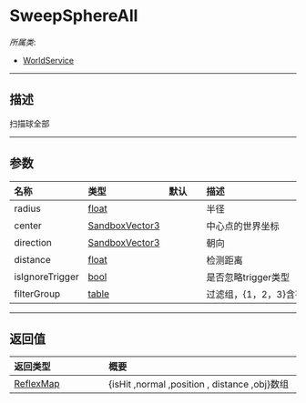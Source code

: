 # SweepSphereAll

*所属类*:
* [WorldService](/Api/Classes/GamePlay/WorldService.md)
------------------------------------------------------------------------------------------
## 描述

扫描球全部

------------------------------------------------------------------------------------------
## 参数

|<div style="width:100px">名称</div>|<div style="width:100px">类型</div>|<div style="width:50px">默认</div>|<div style="width:350px">描述</div>|
|:---|:---|:---|:---|
|radius|[float](/Api/DataType/Number.md)||半径|
|center|[SandboxVector3](/Api/Enums/SandboxVector3.md)||中心点的世界坐标|
|direction|[SandboxVector3](/Api/Enums/SandboxVector3.md)||朝向|
|distance|[float](/Api/DataType/Number.md)||检测距离|
|isIgnoreTrigger|[bool](/Api/DataType/Bool.md)||是否忽略trigger类型|
|filterGroup|[table](/Api/DataType/Table.md)||过滤组，{1，2，3}含有的数字组会被查询|

------------------------------------------------------------------------------------------
## 返回值

|<div style="width:150px">返回类型</div>|<div style="width:520px">概要</div>|
|:---|:---|
|[ReflexMap](/Api/Enums/ReflexMap.md)|{isHit ,normal ,position , distance ,obj}数组|
